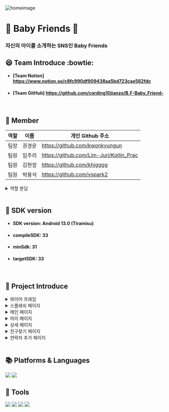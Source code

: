 ![homeimage](https://github.com/cording10jianzo/B.F-Baby_Friend-/assets/88123219/07ae2514-5217-4117-bf41-2058603648db)

# :hatched_chick: Baby Friends :baby_chick:
### 자신의 아이를 소개하는 SNS인 Baby Friends
## :satisfied: Team Introduce :bowtie:
- #### [Team Notion] <https://www.notion.so/c8fc990df909438aa5bd723cae562fdc>
- #### [Team GitHub] <https://github.com/cording10jianzo/B.F-Baby_Friend->
<br>

## :information_desk_person: Member
| 역할 | 이름   | 개인 Github 주소                 |
| --- | ------ |----------------------------------|
| 팀장 | 권경운 |<https://github.com/kwonkyungun>|
| 팀원 | 임주리 |<https://github.com/Lim-Juri/Kotlin_Prac>|
| 팀원 | 김현정 |<https://github.com/khjgggg>    |
| 팀원 | 박용석 |<https://github.com/yspark2>     |
<details>
  <summary>역할 분담</summary>
  
![role](https://github.com/cording10jianzo/B.F-Baby_Friend-/assets/88123219/e3836821-51ab-438e-b656-224cafa1632a)
</details>
<br>

## :dragon: SDK version
- #### SDK version: Android 13.0 (Tiramisu)
- #### compileSDK: 33
- #### minSdk: 31
- #### targetSDK: 33

<br>


 ## :baby: Project Introduce
<details>
<summary>와이어 프레임</summary>
  

![wireframe](https://github.com/cording10jianzo/B.F-Baby_Friend-/assets/88123219/248bf9cb-eca6-4d54-a505-0414a241e304)

- 와이어 프레임은 회의를 통하여 구체적인 설계에 들어가기 전에 `대략적인 틀`을 구성했습니다.
</details>
<details>
 <summary>스플래쉬 페이지</summary>

![splash1](https://github.com/cording10jianzo/B.F-Baby_Friend-/assets/88123219/4f7b8af4-5917-47b5-bbb6-49cc5b617084)

 
 - 스플래시 페이지는 `lottie animation`이 들어간 페이지로 바로 메인 페이지로 이동합니다. 
  
</details>
<details>
<summary>메인 페이지</summary>
  
![main1](https://github.com/cording10jianzo/B.F-Baby_Friend-/assets/88123219/7298eae8-fbb7-4428-be56-f177f338c928)
![main2](https://github.com/cording10jianzo/B.F-Baby_Friend-/assets/88123219/81b9d957-1bf1-4fa6-9e47-bc49cee7b8c3)

- 메인 페이지는 다른 페이지들과 상호작용하는 페이지이며 `view type 변환`, `my page 이동`, `fab을 활용한 다른 프레그먼트에 접근`하는 등 다양한 기능이 가능합니다.
- 리사이클러뷰 사용하여서 연락처 리스트 보여주기
  - RecyclerView, Adapter, ViewHolder로 사진, 이름, 연락처, 좋아요 정보를 리스트 형태로 표시되도록 하였고 MainItems에 더미데이터를 추가하고 단말에서 사진을 가져오기 위해 getUri형태로 데이터를 변경하였으며 drawable을 URI로 바꾸는 코드를 사용하였습니다. 

- `ItemViewType 변경` 적용
  - MainFragmentRecyclerView Adapter의 getItemViewType 및 onCreateViewHolder에 이름의 자음 정보를 가진 category와 사용자 정보를 가진 item 뷰타입으로 분기하여 오버라이드하였습니다. 

- `spinner` 상단 우측 버튼 클릭시 viewtype전환 (`리스트/그리드`)
  - MainGridFragment, MainGridListAdapter, FragmentRecyclerView, 그리드 타입레이아웃,  MainGridListItemHelper를 생성하여 MainActivity에서 우측 상단 Sppiner를 생성하였을 때, 그리드뷰 타입으로 전환할 수 있도록 하였고, 클릭시 상세페이지로 넘어가기, 롱클릭시 삭제 기능, Swipe call 기능을 리스트타입과 마찬가지로 적용하였습니다. 

- `Swipe-to-Action`
  - 연락처 아이템을 스와이프할 때, 스와이프의 방향에 따라 특정 액션(메세지 또는 통화)을 실행
MainListItemHelper class파일을 만들어 callback class를 상속받는 ItemTouchHelper class를 사용하여 오른쪽으로 스와이프 시 전화기 이미지가 보여지면서 call로 넘어가는 기능을 구현하였습니다.
그리드뷰 타입에서도 기능구현이 되도록 MainGridListItemHelper class를 생성하였습니다.
manifests CALL_PHONE permission과 메인프래그먼트 페이지requestPermissions(실시간 권한요청)하였습니다.  

- 즐겨찾기 기능구현
  - DetailFragment에서 Checkbox를 이용하여 즐겨찾기 아이콘을 클릭하였을 때 "즐겨찾기 목록에 추가되었다" actionbar를 띄우고 정보를 인텐트로 호출하여 MainFragment에 반영하도록 하였습니다.  

- `리스트 정렬과 초성추출` & `StickyHeader` 기능 구현
  - List sortBy함수로 연락처 목록을 이름순으로 정렬하고 Category로 쓰일 초성을 함수를 활용하여 추출하였습니다.
 RecyclerView의 ItemDecoration상속받는 StickyHeaderItemDecoration Class를 만들어 StickyHeaderInterface로 Category를 Header로 사용하는 StickyHeader를 구현하였습니다.  

- `롱클릭삭제` 
  - 아이템 롱클릭시 "연락처 삭제" 다이얼로그를 띄우고 확인을 누르면 삭제할 수 있도록 하였습니다.
  
</details>
<details>
<summary>마이 페이지</summary>
  
![my1](https://github.com/cording10jianzo/B.F-Baby_Friend-/assets/88123219/d9bc1a9a-623b-4aa5-9a6c-d96f7a9a6f68)
![my2](https://github.com/cording10jianzo/B.F-Baby_Friend-/assets/88123219/a7ca2cd5-3afc-4b6e-97ed-7ae006feca15)

- 마이 페이지는 `수정하기`를 통해서 개인의 정보수정이 가능합니다.
</details>
<details>
<summary>상세 페이지</summary>
  
![detail1](https://github.com/cording10jianzo/B.F-Baby_Friend-/assets/88123219/8800406a-f9c4-44c3-bf50-9aaab5072c78)
![detail2](https://github.com/cording10jianzo/B.F-Baby_Friend-/assets/88123219/ae0ae2a9-f855-4f7a-960a-7274f4147596)

- 상세 페이지는 클릭한 아이템의 `자세한 정보`확인이 가능합니다.
</details>
<details>
<summary>친구찾기 페이지</summary>
  
![search1](https://github.com/cording10jianzo/B.F-Baby_Friend-/assets/88123219/338e478a-ec33-4c80-8252-38d8f8d04e44)

- 친구찾기 페이지에서는 존재하는 친구를 빠르게 찾아서 `상세 페이지`로 이동이 가능합니다.
</details>
<details>
<summary>연락처 추가 페이지</summary>
  
![addcontact1](https://github.com/cording10jianzo/B.F-Baby_Friend-/assets/88123219/3d359b6d-e242-4156-8c30-037444b1f072)
![addcontact2](https://github.com/cording10jianzo/B.F-Baby_Friend-/assets/88123219/02b4e77d-4523-4ae7-aadc-206b5d9b6dbb)

- 연락처 추가 페이지는 다른 사람의 연락처를 `유효성 검사`를 하여 `추가 후 저장`이 가능합니다.
</details>

<br>

## 📚  Platforms & Languages 

<img src="https://img.shields.io/badge/android-3DDC84?style=flat-square&logo=android&logoColor=white"/>  <img src="https://img.shields.io/badge/kotlin-7F52FF?style=flat-square&logo=kotlin&logoColor=white"/>
## :gem: Tools 
  
<img src="https://img.shields.io/badge/figma-F24E1E?style=flat-square&logo=figma&logoColor=white"/>  <img src="https://img.shields.io/badge/git-F05032?style=flat-square&logo=git&logoColor=white"/>  <img src="https://img.shields.io/badge/github-181717?style=flat-square&logo=github&logoColor=white"/>  <img src="https://img.shields.io/badge/notion-000000?style=flat-square&logo=notion&logoColor=white"/>
